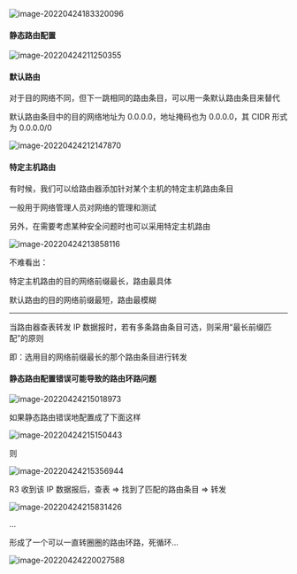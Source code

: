 
![image-20220424183320096](https://aliyun-oss-lpj.oss-cn-qingdao.aliyuncs.com/images/by-picgo/image-20220424183320096.png)

#### 静态路由配置

![image-20220424211250355](https://aliyun-oss-lpj.oss-cn-qingdao.aliyuncs.com/images/by-picgo/image-20220424211250355.png)

#### 默认路由

对于目的网络不同，但下一跳相同的路由条目，可以用一条默认路由条目来替代

默认路由条目中的目的网络地址为 0.0.0.0，地址掩码也为 0.0.0.0，其 CIDR 形式为 0.0.0.0/0

![image-20220424212147870](https://aliyun-oss-lpj.oss-cn-qingdao.aliyuncs.com/images/by-picgo/image-20220424212147870.png)

#### 特定主机路由

有时候，我们可以给路由器添加针对某个主机的特定主机路由条目

一般用于网络管理人员对网络的管理和测试

另外，在需要考虑某种安全问题时也可以采用特定主机路由

![image-20220424213858116](https://aliyun-oss-lpj.oss-cn-qingdao.aliyuncs.com/images/by-picgo/image-20220424213858116.png)

不难看出：

特定主机路由的目的网络前缀最长，路由最具体

默认路由的目的网络前缀最短，路由最模糊

---

当路由器查表转发 IP 数据报时，若有多条路由条目可选，则采用“最长前缀匹配”的原则

即：选用目的网络前缀最长的那个路由条目进行转发

#### 静态路由配置错误可能导致的路由环路问题

![image-20220424215018973](https://aliyun-oss-lpj.oss-cn-qingdao.aliyuncs.com/images/by-picgo/image-20220424215018973.png)

如果静态路由错误地配置成了下面这样

![image-20220424215150443](https://aliyun-oss-lpj.oss-cn-qingdao.aliyuncs.com/images/by-picgo/image-20220424215150443.png)

则

![image-20220424215356944](https://aliyun-oss-lpj.oss-cn-qingdao.aliyuncs.com/images/by-picgo/image-20220424215356944.png)

R3 收到该 IP 数据报后，查表 => 找到了匹配的路由条目 => 转发

![image-20220424215831426](https://aliyun-oss-lpj.oss-cn-qingdao.aliyuncs.com/images/by-picgo/image-20220424215831426.png)

...

形成了一个可以一直转圈圈的路由环路，死循环...

![image-20220424220027588](https://aliyun-oss-lpj.oss-cn-qingdao.aliyuncs.com/images/by-picgo/image-20220424220027588.png)